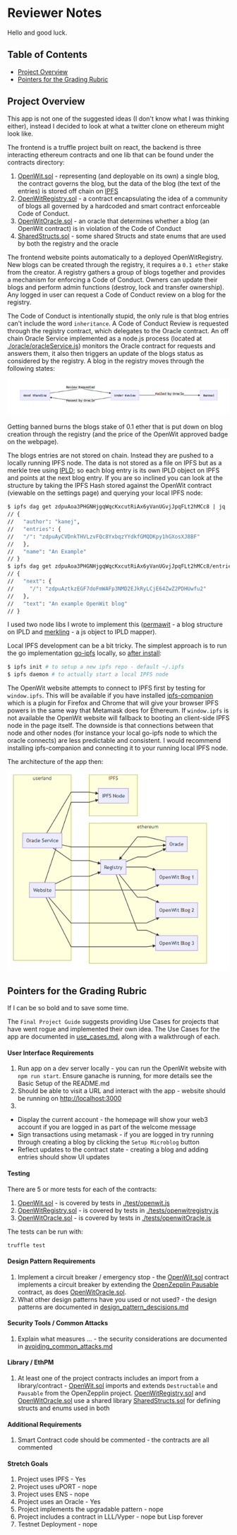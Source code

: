 Reviewer Notes
==============

Hello and good luck.

## Table of Contents

- [Project Overview](#project-overview)
- [Pointers for the Grading Rubric](#pointers-for-the-grading-rubric)

Project Overview
----------------

This app is not one of the suggested ideas (I don't know what I was thinking either), instead I decided to look at what a twitter clone on ethereum might look like.

The frontend is a truffle project built on react, the backend is three interacting ethereum contracts and one lib that can be found under the contracts directory:

1. [OpenWit.sol](../contracts/OpenWit.sol) - representing (and deployable on its own) a single blog, the contract governs the blog, but the data of the blog (the text of the entries) is stored off chain on [IPFS](https://ipfs.io)
2. [OpenWitRegistry.sol](../contracts/OpenWitRegistry.sol) - a contract encapsulating the idea of a community of blogs all governed by a hardcoded and smart contract enforceable Code of Conduct.
3. [OpenWitOracle.sol](../contracts/OpenWitOracle.sol) - an oracle that determines whether a blog (an OpenWit contract) is in violation of the Code of Conduct
4. [SharedStructs.sol](../contracts/SharedStructs.sol) - some shared Structs and state enums that are used by both the registry and the oracle

The frontend website points automatically to a deployed OpenWitRegistry. New blogs can be created through the registry, it requires a `0.1 ether` stake from the creator. A registry gathers a group of blogs together and provides a mechanism for enforcing a Code of Conduct. Owners can update their blogs and perform admin functions (destroy, lock and transfer ownership). Any logged in user can request a Code of Conduct review on a blog for the registry.

The Code of Conduct is intentionally stupid, the only rule is that blog entries can't include the word `inheritance`. A Code of Conduct Review is requested through the registry contract, which delegates to the Oracle contract. An off chain Oracle Service implemented as a node.js process (located at [./oracle/oracleService.js](../oracle/oracleService.js)) monitors the Oracle contract for requests and answers them, it also then triggers an update of the blogs status as considered by the registry. A blog in the registry moves through the following states:

![alt text](./images/notes_1.png "Registry State Changes")

Getting banned burns the blogs stake of 0.1 ether that is put down on blog creation through the registry (and the price of the OpenWit approved badge on the webpage).

The blogs entries are not stored on chain. Instead they are pushed to a locally running IPFS node. The data is not stored as a file on IPFS but as a merkle tree using [IPLD](https://ipld.io); so each blog entry is its own IPLD object on IPFS and points at the next blog entry. If you are so inclined you can look at the structure by taking the IPFS Hash stored against the OpenWit contract (viewable on the settings page) and querying your local IPFS node:

```bash
$ ipfs dag get zdpuAoa3PHGNHjgqWqcKxcutRiAx6yVanUGvjJpqFLt2hMCc8 | jq .
// {
//   "author": "kanej",
//   "entries": {
//   "/": "zdpuAyCVDnkTHVLzvFQc8YxbqzYYdkfGMQDKpy1hGXosXJ8BF"
//   },
//   "name": "An Example"
// }
$ ipfs dag get zdpuAoa3PHGNHjgqWqcKxcutRiAx6yVanUGvjJpqFLt2hMCc8/entries | jq .
// {
//   "next": {
//     "/": "zdpuAztkzEGF7doFmWAFp3NMD2EJkRyLCjE64ZwZ2PDHUwfu2"
//   },
//   "text": "An example OpenWit blog"
// }
```
I used two node libs I wrote to implement this ([permawit](https://github.com/kanej/permawit) - a blog structure on IPLD and [merkling](https://github.com/kanej/merkling) - a js object to IPLD mapper).

Local IPFS development can be a bit tricky. The simplest approach is to run the go implementation [go-ipfs](https://dist.ipfs.io/#go-ipfs) locally, so [after install](https://dist.ipfs.io/#go-ipfs):

```bash
$ ipfs init # to setup a new ipfs repo - default ~/.ipfs
$ ipfs daemon # to actually start a local IPFS node
```

 The OpenWit website attempts to connect to IPFS first by testing for `window.ipfs`. This will be available if you have installed [ipfs-companion](https://github.com/ipfs-shipyard/ipfs-companion) which is a plugin for Firefox and Chrome that will give your browser IPFS powers in the same way that Metamask does for Ethereum. If `window.ipfs` is not available the OpenWit website will fallback to booting an client-side IPFS node in the page itself. The downside is that connections between that node and other nodes (for instance your local go-ipfs node to which the oracle connects) are less predictable and consistent. I would recommend installing ipfs-companion and connecting it to your running local IPFS node.

The architecture of the app then:

![alt text](./images/notes_2.png "Architecture")

Pointers for the Grading Rubric
-------------------------------

If I can be so bold and to save some time.

The `Final Project Guide` suggests providing Use Cases for projects that have went rogue
and implemented their own idea. The Use Cases for the app are documented in [use_cases.md](./use_cases.md), along with a walkthrough of each.

#### User Interface Requirements

1. Run app on a dev server locally - you can run the OpenWit website with `npm run start`. Ensure ganache is running, for more details see the Basic Setup of the README.md
2. Should be able to visit a URL and interact with the app - website should be running on [http://localhost:3000](http://localhost:3000)
3.
  * Display the current account - the homepage will show your web3 account if you are logged in as part of the welcome message
  * Sign transactions using metamask - if you are logged in try running through creating a blog by clicking the `Setup Microblog` button
  * Reflect updates to the contract state - creating a blog and adding entries should show UI updates

#### Testing

There are 5 or more tests for each of the contracts:

1. [OpenWit.sol](../contracts/OpenWit.sol) - is covered by tests in [./test/openwit.js](../tests/openwit.js)
2. [OpenWitRegistry.sol](../contracts/OpenWitRegistry.sol) - is covered by tests in [./tests/openwitregistry.js](../test/openwitRegistry.js)
3. [OpenWitOracle.sol](../contracts/OpenWitOracle.sol) - is covered by tests in [./tests/openwitOracle.js](../test/openwitoracle.js)

The tests can be run with:

```bash
truffle test
```

#### Design Pattern Requirements

1. Implement a circuit breaker / emergency stop - the [OpenWit.sol](../contracts/OpenWit.sol) contract implements a circuit breaker by extending the [OpenZepplin Pausable](https://openzeppelin.org/api/docs/lifecycle_Pausable.html) contract, as does [OpenWitOracle.sol](../contracts/OpenWitOracle.sol).
2. What other design patterns have you used or
not used? - the design patterns are documented in [design_pattern_descisions.md](./design_pattern_desicions.md)

#### Security Tools / Common Attacks

1. Explain what measures ... - the security considerations are documented in [avoiding_common_attacks.md](./avoiding_common_attacks.md)

#### Library / EthPM

1. At least one of the project contracts includes an
import from a library/contract - [OpenWit.sol](../contracts/OpenWit.sol) imports and extends `Destructable` and `Pausable` from the OpenZepplin project. [OpenWitRegistry.sol](../contracts/OpenWitRegistry.sol) and [OpenWitOracle.sol](../contracts/OpenWitOracle.sol) use a shared library [SharedStructs.sol](../contracts/SharedStructs.sol) for defining structs and enums used in both

#### Additional Requirements

1. Smart Contract code should be commented - the contracts are all commented

#### Stretch Goals

1. Project uses IPFS - Yes
2. Project uses uPORT - nope
3. Project uses ENS - nope
4. Project uses an Oracle - Yes
5. Project implements the upgradable pattern - nope
6. Project includes a contract in LLL/Vyper - nope but Lisp forever
6. Testnet Deployment - nope
